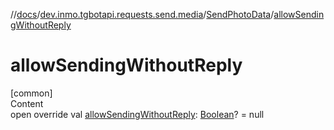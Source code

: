 //[docs](../../../index.md)/[dev.inmo.tgbotapi.requests.send.media](../index.md)/[SendPhotoData](index.md)/[allowSendingWithoutReply](allow-sending-without-reply.md)



# allowSendingWithoutReply  
[common]  
Content  
open override val [allowSendingWithoutReply](allow-sending-without-reply.md): [Boolean](https://kotlinlang.org/api/latest/jvm/stdlib/kotlin/-boolean/index.html)? = null  



